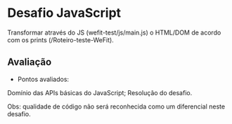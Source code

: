 # Desafio JavaScript

Transformar através do JS (wefit-test/js/main.js) o HTML/DOM de acordo com os prints (/Roteiro-teste-WeFit).

## Avaliação

- Pontos avaliados:

Domínio das APIs básicas do JavaScript;
Resolução do desafio.

Obs: qualidade de código não será reconhecida como um diferencial neste desafio.
